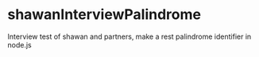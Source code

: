 # shawanInterviewPalindrome
Interview test of shawan and partners, make a rest palindrome identifier in node.js
